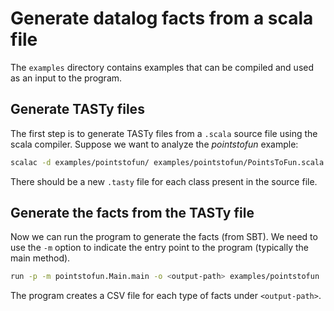 # Generate datalog facts from a scala file

The `examples` directory contains examples that can be compiled and used as an input to
the program.

## Generate TASTy files
The first step is to generate TASTy files from a `.scala` source file using the scala compiler.
Suppose we want to analyze the *pointstofun* example:
```bash
scalac -d examples/pointstofun/ examples/pointstofun/PointsToFun.scala
```

There should be a new `.tasty` file for each class present in the source file.

## Generate the facts from the TASTy file
Now we can run the program to generate the facts (from SBT).
We need to use the `-m` option to indicate the entry point to the program
(typically the main method).

```bash
run -p -m pointstofun.Main.main -o <output-path> examples/pointstofun
```

The program creates a CSV file for each type of facts under `<output-path>`.